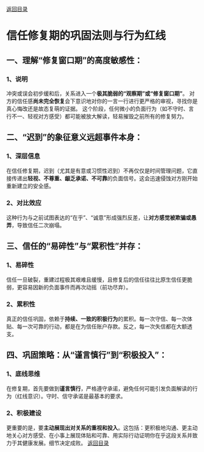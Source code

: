 [返回目录](/README.md)

# 信任修复期的巩固法则与行为红线

## 一、理解“修复窗口期”的高度敏感性：

### 1、说明

冲突或误会初步缓和后，关系进入一个**极其脆弱的“观察期”或“修复窗口期”**。
对方的信任感**尚未完全恢复**会下意识地对你的一言一行进行更严格的审视，寻找你是真心悔改还是故态复萌的证据。
这个阶段，任何微小的负面行为（如不守时、言行不一、轻视对方感受）都可能被放大解读，轻易摧毁之前所有的修复努力。

## 二、“迟到”的象征意义远超事件本身：

### 1、深层信息

在信任修复期，迟到（尤其是有意或习惯性迟到）不再仅仅是时间管理问题，它直接传递出**轻视、不尊重、龈乏承诺、不可靠**的负面信号。这会迅速侵蚀对方刚开始重新建立的安全感。

### 2、对比效应

这种行为与之前试图表达的“在乎”、“诚意”形成强烈反差，让**对方感觉被欺骗或愚弄**，导致信任二次崩塌。

## 三、信任的“易碎性”与“累积性”并存：

### 1、易碎性

信任一旦破裂，重建过程极其艰难且缓慢，且修复后的信任往往比原生信任更脆弱，更容易因新的负面事件而再次动摇（前功尽弃）。

### 2、累积性

真正的信任巩固，依赖于**持续、一致的积极行为**的累积。每一次守信、每一次体贴、每一次可靠的行动，都是在为信任账户存款。反之，每一次失信都在大额透支。

## 四、巩固策略：从“谨言慎行”到“积极投入”：

### 1、底线思维
在修复期，首先要做到**谨言慎行**，严格遵守承诺，避免任何可能引发负面解读的行为（红线意识）。守时、信守承诺是最基本的要求。

### 2、积极建设

更重要的是，要**主动展现出对关系的重视和投入**。这包括：更积极地沟通、更主动地关心对方感受、在小事上展现体贴和可靠、用实际行动证明你在乎这段关系并致力于其健康发展。细节决定成败。
[返回目录](/README.md)